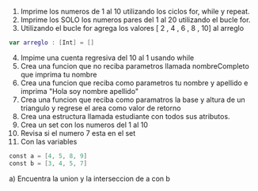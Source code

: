 1. Imprime los numeros de 1 al 10 utilizando los ciclos for, while y repeat.
2. Imprime los SOLO los numeros pares del 1 al 20 utilizando el bucle for.
3. Utilizando el bucle for agrega los valores [ 2 , 4 , 6 , 8 , 10] al arreglo
```swift
var arreglo : [Int] = []
```
4. Impime una cuenta regresiva del 10 al 1 usando while
5. Crea una funcion que no reciba parametros llamada nombreCompleto que imprima tu nombre
6. Crea una funcion que reciba como parametros tu nombre y apellido e imprima "Hola soy nombre apellido"
7. Crea una funcion que reciba como paramatros la base y altura de un triangulo y regrese el area como valor de retorno
8. Crea una estructura llamada estudiante con todos sus atributos.
9. Crea un set con los numeros del 1 al 10
10. Revisa si el numero 7 esta en el set
11. Con las variables
```swift
const a = [4, 5, 8, 9]
const b = [3, 4, 5, 7]
```
a) Encuentra la union y la interseccion de a con b
